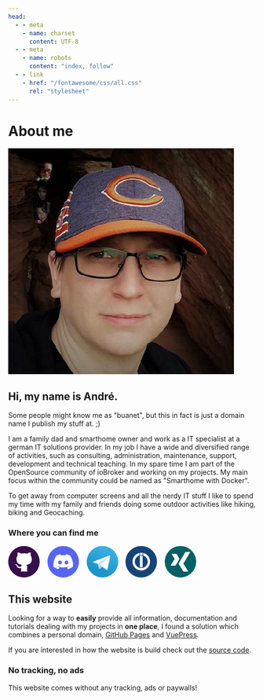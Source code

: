 ```yaml
---
head:
  - - meta
    - name: charset
      content: UTF‑8
  - - meta
    - name: robots
      content: "index, follow"
  - - link
    - href: "/fontawesome/css/all.css"
      rel: "stylesheet"
---
```


# About me

<div id="profile_pic">
<img src="/images/profile.jpg" />
</div>

## Hi, my name is André.

Some people might know me as "buanet", but this in fact is just a domain name I publish my stuff at. ;)

I am a family dad and smarthome owner and work as a IT specialist at a german IT solutions provider. In my job I have a wide and diversified range of activities, such as consulting, administration, maintenance, support, development and technical teaching. In my spare time I am part of the OpenSource community of ioBroker and working on my projects. My main focus within the community could be named as "Smarthome with Docker". 

To get away from computer screens and all the nerdy IT stuff I like to spend my time with my family and friends doing some outdoor activities like hiking, biking and Geocaching. 

### Where you can find me

<a href="https://github.com/buanet" target="_blank"><img src='/images/profile/github.png' alt="Github Logo" style="width:64px"></a>&nbsp;&nbsp;&nbsp;
<a href="https://discordapp.com/users/591003148542279690" target="_blank"><img src='/images/profile/discord.png' alt="Discord Logo" style="width:64px"></a>&nbsp;&nbsp;&nbsp;
<a href="https://t.me/buanet" target="_blank"><img src='/images/profile/telegram.png' alt="Telegram Logo" style="width:64px"></a>&nbsp;&nbsp;&nbsp;
<a href="https://forum.iobroker.net/user/andre" target="_blank"><img src='/images/profile/iobroker.png' alt="ioBroker Logo" style="width:64px"></a>&nbsp;&nbsp;&nbsp;
<a href="https://www.xing.com/profile/Andre_Germann3/cv" target="_blank"><img src='/images/profile/xing.png' alt="Xing Logo" style="width:64px"></a>&nbsp;&nbsp;&nbsp;
<!--
<a href="https://www.youtube.com/@andre.buanet/" target="_blank"><img src='/images/profile/youtube.png' alt="Youtube Logo" style="width:64px"></a>&nbsp;&nbsp;&nbsp;
<a href="https://twitter.com/buanetde" target="_blank"><img src='/images/profile/twitter.png' alt="Twitter Logo" style="width:64px"></a>&nbsp;&nbsp;&nbsp;
-->

## This website

Looking for a way to **easily** provide all information, documentation and tutorials dealing with my projects in **one place**, I found a solution which combines a personal domain, [GitHub Pages](https://pages.github.com/) and [VuePress](https://v2.vuepress.vuejs.org/).

If you are interested in how the website is build check out the [source code](https://github.com/buanet/docs). 

### No tracking, no ads

This website comes without any tracking, ads or paywalls! 
